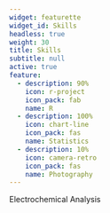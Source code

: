 ```yaml
---
widget: featurette
widget_id: Skills
headless: true
weight: 30
title: Skills
subtitle: null
active: true
feature:
  - description: 90%
    icon: r-project
    icon_pack: fab
    name: R
  - description: 100%
    icon: chart-line
    icon_pack: fas
    name: Statistics
  - description: 10%
    icon: camera-retro
    icon_pack: fas
    name: Photography
---
```

Electrochemical Analysis